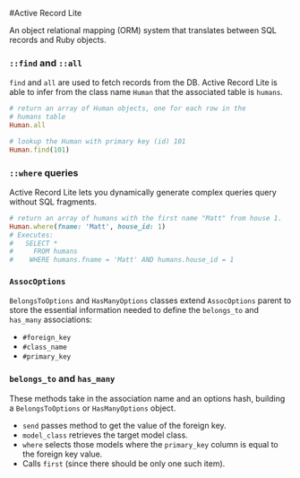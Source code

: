 #Active Record Lite

An object relational mapping (ORM) system that translates between SQL records and Ruby objects.

### `::find` and `::all`

`find` and `all` are used to fetch records from the DB. Active Record Lite is able to infer from the
class name `Human` that the associated table is `humans`.

```ruby
# return an array of Human objects, one for each row in the
# humans table
Human.all

# lookup the Human with primary key (id) 101
Human.find(101)
```

### `::where` queries

Active Record Lite lets you dynamically generate complex queries query without SQL fragments.

```ruby
# return an array of humans with the first name "Matt" from house 1.
Human.where(fname: 'Matt', house_id: 1)
# Executes:
#   SELECT *
#     FROM humans
#    WHERE humans.fname = 'Matt' AND humans.house_id = 1
```

### `AssocOptions`

`BelongsToOptions` and `HasManyOptions` classes extend `AssocOptions` parent to store the essential
information needed to define the `belongs_to` and `has_many` associations:

* `#foreign_key`
* `#class_name`
* `#primary_key`


### `belongs_to` and `has_many`

These methods take in the association name and an options hash, building a `BelongsToOptions` or `HasManyOptions` object.

* `send` passes method to get the value of the foreign key.
* `model_class` retrieves the target model class.
* `where` selects those models where the `primary_key` column is
  equal to the foreign key value.
* Calls `first` (since there should be only one such item).
